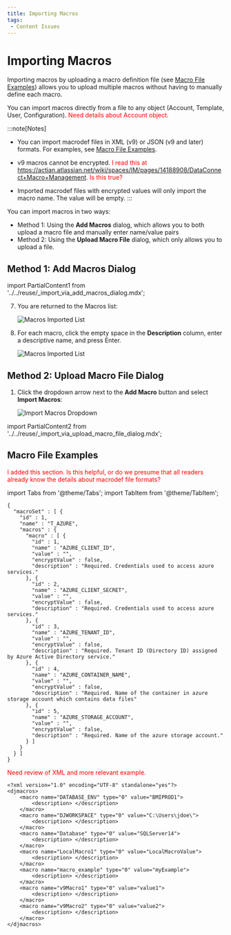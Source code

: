 ```yaml
---
title: Importing Macros
tags:
 - Content Issues
---
```


# Importing Macros

Importing macros by uploading a macro definition file (see [Macro File Examples](../macros/importing-macros#macro-file-examples)) allows you to upload multiple macros without having to manually define each macro.

You can import macros directly from a file to any object (Account, Template, User, Configuration). <font color="red">Need details about Account object.</font>

:::note[Notes]
* You can import macrodef files in XML (v9) or JSON (v9 and later) formats. For examples, see [Macro File Examples](./importing-macros#macro-file-examples).

* v9 macros cannot be encrypted. <font color="red">I read this at https://actian.atlassian.net/wiki/spaces/IM/pages/14188908/DataConnect+Macro+Management. Is this true?</font>

* Imported macrodef files with encrypted values will only import the macro name. The value will be empty.
:::

You can import macros in two ways:

* Method 1: Using the **Add Macros** dialog, which allows you to both upload a macro file and manually enter name/value pairs
* Method 2: Using the **Upload Macro File** dialog, which only allows you to upload a file.

## Method 1: Add Macros Dialog

import PartialContent1 from '../../reuse/_import_via_add_macros_dialog.mdx';

<PartialContent1 name="import_via_add_macros_dialog" />

7. You are returned to the Macros list:

    ![Macros Imported List](/img/Macros-Imported-List.png)

8. For each macro, click the empty space in the **Description** column, enter a descriptive name, and press Enter.

    ![Macros Imported List](/img/Macros-Imported-List-Description.png)

## Method 2: Upload Macro File Dialog

1. Click the dropdown arrow next to the **Add Macro** button and select **Import Macros**:
   
    ![Import Macros Dropdown](/img/Import-Macros-Dropdown1.png)

import PartialContent2 from '../../reuse/_import_via_upload_macro_file_dialog.mdx';

<PartialContent2 name="import_via_upload_macro_file_dialog" />

## Macro File Examples

<font color="red">I added this section. Is this helpful, or do we presume that all readers already know the details about macrodef file formats?</font>

import Tabs from '@theme/Tabs';
import TabItem from '@theme/TabItem';

<Tabs>
<TabItem value="JSON" label="JSON" default>

```
{
  "macroSet" : [ {
    "id" : 1,
    "name" : "T_AZURE",
    "macros" : {
      "macro" : [ {
        "id" : 1,
        "name" : "AZURE_CLIENT_ID",
        "value" : "",
        "encryptValue" : false,
        "description" : "Required. Credentials used to access azure services."
      }, {
        "id" : 2,
        "name" : "AZURE_CLIENT_SECRET",
        "value" : "",
        "encryptValue" : false,
        "description" : "Required. Credentials used to access azure services."
      }, {
        "id" : 3,
        "name" : "AZURE_TENANT_ID",
        "value" : "",
        "encryptValue" : false,
        "description" : "Required. Tenant ID (Directory ID) assigned by Azure Active Directory service."
      }, {
        "id" : 4,
        "name" : "AZURE_CONTAINER_NAME",
        "value" : "",
        "encryptValue" : false,
        "description" : "Required. Name of the container in azure storage account which contains data files"
      }, {
        "id" : 5,
        "name" : "AZURE_STORAGE_ACCOUNT",
        "value" : "",
        "encryptValue" : false,
        "description" : "Required. Name of the azure storage account."
      } ]
    }
  } ]
}
```

</TabItem>
<TabItem value="XML" label="XML" default>

<font color="red">Need review of XML and more relevant example.</font>

```
<?xml version="1.0" encoding="UTF-8" standalone="yes"?>
<djmacros>
    <macro name="DATABASE_ENV" type="0" value="BMIPROD1">
        <description> </description>
    </macro>
    <macro name="DJWORKSPACE" type="0" value="C:\Users\jdoe\">
        <description> </description>
    </macro>
    <macro name="Database" type="0" value="SQLServer14">
        <description> </description>
    </macro>
    <macro name="LocalMacro1" type="0" value="LocalMacroValue">
        <description> </description>
    </macro>
    <macro name="macro_example" type="0" value="myExample">
        <description> </description>
    </macro>
    <macro name="v9Macro1" type="0" value="value1">
        <description> </description>
    </macro>
    <macro name="v9Macro2" type="0" value="value2">
        <description> </description>
    </macro>
</djmacros>
```

</TabItem>
</Tabs>
